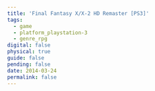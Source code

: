 ```yaml
---
title: 'Final Fantasy X/X-2 HD Remaster [PS3]'
tags:
  - game
  - platform_playstation-3
  - genre_rpg
digital: false
physical: true
guide: false
pending: false
date: 2014-03-24
permalink: false
---
```

